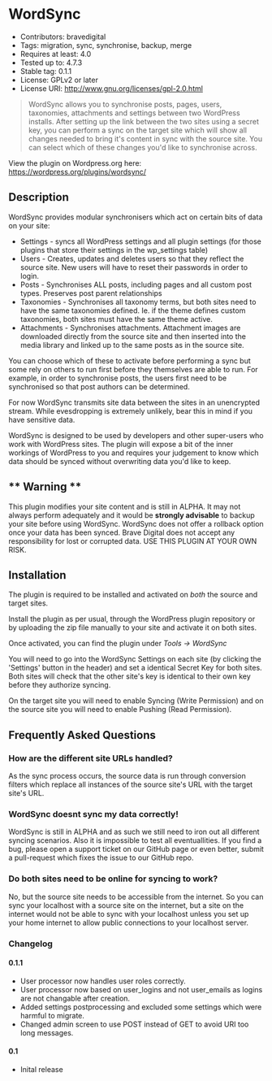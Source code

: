 # WordSync
- Contributors: bravedigital
- Tags: migration, sync, synchronise, backup, merge
- Requires at least: 4.0
- Tested up to: 4.7.3
- Stable tag: 0.1.1
- License: GPLv2 or later
- License URI: http://www.gnu.org/licenses/gpl-2.0.html

> WordSync allows you to synchronise posts, pages, users, taxonomies, attachments and settings between two WordPress installs.
> After setting up the link between the two sites using a secret key, you can perform a sync on the target site which will show all changes needed to bring it's content in sync with the source site.
> You can select which of these changes you'd like to synchronise across.

View the plugin on Wordpress.org here: https://wordpress.org/plugins/wordsync/

## Description

WordSync provides modular synchronisers which act on certain bits of data on your site:

*   Settings - syncs all WordPress settings and all plugin settings (for those plugins that store their settings in the wp_settings table)
*   Users - Creates, updates and deletes users so that they reflect the source site. New users will have to reset their passwords in order to login.
*   Posts - Synchronises ALL posts, including pages and all custom post types. Preserves post parent relationships
*   Taxonomies - Synchronises all taxonomy terms, but both sites need to have the same taxonomies defined. Ie. if the theme defines custom taxonomies, both sites must have the same theme active.
*   Attachments - Synchronises attachments. Attachment images are downloaded directly from the source site and then inserted into the media library and linked up to the same posts as in the source site.

You can choose which of these to activate before performing a sync but some rely on others to run first before they themselves are able to run. For example, in order to synchronise posts, the users first need to be synchronised so that post authors can be determined.

For now WordSync transmits site data between the sites in an unencrypted stream. While evesdropping is extremely unlikely, bear this in mind if you have sensitive data.

WordSync is designed to be used by developers and other super-users who work with WordPress sites. The plugin will expose a bit of the inner workings of WordPress to you and requires your judgement to know which data should be synced without overwriting data you'd like to keep.

## ** Warning **
This plugin modifies your site content and is still in ALPHA. It may not always perform adequately and it would be **strongly advisable** to backup your site before using WordSync. WordSync does not offer a rollback option once your data has been synced. Brave Digital does not accept any responsibility for lost or corrupted data. USE THIS PLUGIN AT YOUR OWN RISK.

## Installation

The plugin is required to be installed and activated on *both* the source and target sites.

Install the plugin as per usual, through the WordPress plugin repository or by uploading the zip file manually to your site and activate it on both sites.

Once activated, you can find the plugin under *Tools -> WordSync*

You will need to go into the WordSync Settings on each site (by clicking the 'Settings' button in the header) and set a identical Secret Key for both sites. Both sites will check that the other site's key is identical to their own key before they authorize syncing.

On the target site you will need to enable Syncing (Write Permission) and on the source site you will need to enable Pushing (Read Permission).

## Frequently Asked Questions

### How are the different site URLs handled?

As the sync process occurs, the source data is run through conversion filters which replace all instances of the source site's URL with the target site's URL.

### WordSync doesnt sync my data correctly!

WordSync is still in ALPHA and as such we still need to iron out all different syncing scenarios. Also it is impossible to test all eventuallities. If you find a bug, please open a support ticket on our GitHub page or even better, submit a pull-request which fixes the issue to our GitHub repo.

### Do both sites need to be online for syncing to work?

No, but the source site needs to be accessible from the internet. So you can sync your localhost with a source site on the internet, but a site on the internet would not be able to sync with your localhost unless you set up your home internet to allow public connections to your localhost server.

### Changelog

#### 0.1.1
* User processor now handles user roles correctly.
* User processor now based on user_logins and not user_emails as logins are not changable after creation.
* Added settings postprocessing and excluded some settings which were harmful to migrate.
* Changed admin screen to use POST instead of GET to avoid URI too long messages.

#### 0.1
* Inital release
